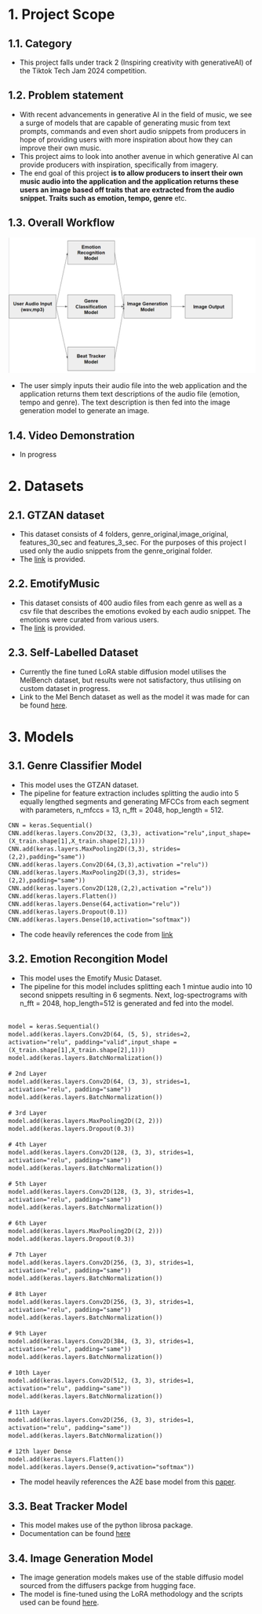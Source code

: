 # 1. Project Scope
## 1.1. Category 
- This project falls under track 2 (Inspiring creativity with generativeAI)  of the Tiktok Tech Jam 2024 competition.
## 1.2. Problem statement
- With recent advancements in generative AI in the field of music, we see a surge of models that are capable of generating music from text prompts, commands and even short audio snippets from producers in hope of providing users with more inspiration about how they can improve their own music.
- This project aims to look into another avenue in which generative AI can provide producers with inspiration, specifically from imagery. 
- The end goal of this project **is to allow producers to insert their own music audio into the application and the application returns these users an image based off traits that are extracted from the audio snippet. Traits such as emotion, tempo, genre** etc.
## 1.3. Overall Workflow
![workflow](workflow.png)
- The user simply inputs their audio file into the web application and the application returns them text descriptions of the audio file (emotion, tempo and genre). The text description is then fed into the image generation model to generate an image.

## 1.4. Video Demonstration
- In progress

# 2. Datasets
## 2.1. GTZAN dataset
- This dataset consists of 4 folders, genre_original,image_original, features_30_sec and features_3_sec. For the purposes of this project I used only the audio snippets from the genre_original folder.
- The [link](https://www.kaggle.com/datasets/andradaolteanu/gtzan-dataset-music-genre-classification) is provided.
## 2.2. EmotifyMusic
- This dataset consists of 400 audio files from each genre as well as a csv file that describes the emotions evoked by each audio snippet. The emotions were curated from various users. 
- The [link](https://www2.projects.science.uu.nl/memotion/emotifydata/) is provided.
## 2.3. Self-Labelled Dataset
- Currently the fine tuned LoRA stable diffusion model utilises the MelBench dataset, but results were not satisfactory, thus utilising on custom dataset in progress.
- Link to the Mel Bench dataset as well as the model it was made for can be found [here](https://schowdhury671.github.io/melfusion_cvpr2024/).

# 3. Models
## 3.1. Genre Classifier Model
- This model uses the GTZAN dataset. 
- The pipeline for feature extraction includes splitting the audio into 5 equally lengthed segments and generating MFCCs from each segment with parameters, n_mfccs = 13, n_fft = 2048, hop_length = 512.
```
CNN = keras.Sequential()
CNN.add(keras.layers.Conv2D(32, (3,3), activation="relu",input_shape=(X_train.shape[1],X_train.shape[2],1)))
CNN.add(keras.layers.MaxPooling2D((3,3), strides=(2,2),padding="same"))
CNN.add(keras.layers.Conv2D(64,(3,3),activation ="relu"))
CNN.add(keras.layers.MaxPooling2D((3,3), strides=(2,2),padding="same"))
CNN.add(keras.layers.Conv2D(128,(2,2),activation ="relu"))
CNN.add(keras.layers.Flatten())
CNN.add(keras.layers.Dense(64,activation="relu"))
CNN.add(keras.layers.Dropout(0.1))
CNN.add(keras.layers.Dense(10,activation="softmax"))
```
- The code heavily references the code from [link](https://github.com/musikalkemist/DeepLearningForAudioWithPython)
## 3.2. Emotion Recongition Model
- This model uses the Emotify Music Dataset.
- The pipeline for this model includes splitting each 1 mintue audio into 10 second snippets resulting in 6 segments. Next, log-spectrograms with n_fft = 2048, hop_length=512 is generated and fed into the model.
```

model = keras.Sequential()
model.add(keras.layers.Conv2D(64, (5, 5), strides=2, activation="relu", padding="valid",input_shape = (X_train.shape[1],X_train.shape[2],1)))
model.add(keras.layers.BatchNormalization())

# 2nd Layer
model.add(keras.layers.Conv2D(64, (3, 3), strides=1, activation="relu", padding="same"))
model.add(keras.layers.BatchNormalization())

# 3rd Layer
model.add(keras.layers.MaxPooling2D((2, 2)))
model.add(keras.layers.Dropout(0.3))

# 4th Layer
model.add(keras.layers.Conv2D(128, (3, 3), strides=1, activation="relu", padding="same"))
model.add(keras.layers.BatchNormalization())

# 5th Layer
model.add(keras.layers.Conv2D(128, (3, 3), strides=1, activation="relu", padding="same"))
model.add(keras.layers.BatchNormalization())

# 6th Layer
model.add(keras.layers.MaxPooling2D((2, 2)))
model.add(keras.layers.Dropout(0.3))

# 7th Layer
model.add(keras.layers.Conv2D(256, (3, 3), strides=1, activation="relu", padding="same"))
model.add(keras.layers.BatchNormalization())

# 8th Layer
model.add(keras.layers.Conv2D(256, (3, 3), strides=1, activation="relu", padding="same"))
model.add(keras.layers.BatchNormalization())

# 9th Layer
model.add(keras.layers.Conv2D(384, (3, 3), strides=1, activation="relu", padding="same"))
model.add(keras.layers.BatchNormalization())

# 10th Layer
model.add(keras.layers.Conv2D(512, (3, 3), strides=1, activation="relu", padding="same"))
model.add(keras.layers.BatchNormalization())

# 11th Layer
model.add(keras.layers.Conv2D(256, (3, 3), strides=1, activation="relu", padding="same"))
model.add(keras.layers.BatchNormalization())

# 12th layer Dense
model.add(keras.layers.Flatten())
model.add(keras.layers.Dense(9,activation="softmax"))
```
- The model heavily references the A2E base model from this [paper](https://arxiv.org/pdf/1907.03572).
## 3.3. Beat Tracker Model
- This model makes use of the python librosa package.
- Documentation can be found [here](https://librosa.org/doc/latest/generated/librosa.beat.beat_track.html#librosa.beat.beat_track)

## 3.4. Image Generation Model
- The image generation models makes use of the stable diffusio model sourced from the diffusers packge from hugging face.
- The model is fine-tuned using the LoRA methodology and the scripts used can be found [here](https://huggingface.co/docs/diffusers/en/training/lora).


